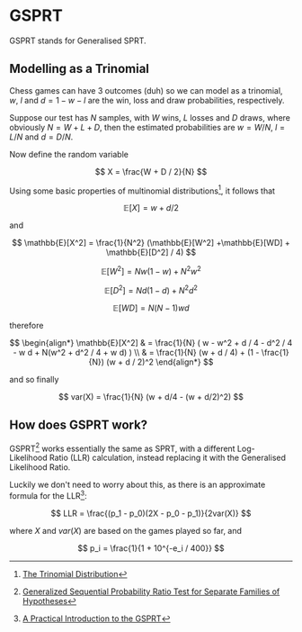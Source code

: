# GSPRT

GSPRT stands for Generalised SPRT.

## Modelling as a Trinomial

Chess games can have 3 outcomes (duh) so we can model as a trinomial, $w$, $l$
and $d = 1 - w - l$ are the win, loss and draw probabilities, respectively.

Suppose our test has $N$ samples, with $W$ wins, $L$ losses and $D$ draws, where
obviously $N = W + L + D$, then the estimated probabilities are $w = W / N$,
$l = L / N$ and $d = D / N$.

Now define the random variable

$$
X = \frac{W + D / 2}{N}
$$

Using some basic properties of multinomial distributions[^TRINOM], it follows that

$$
\mathbb{E}[X] = w + d / 2
$$

and

$$
\mathbb{E}[X^2] = \frac{1}{N^2} (\mathbb{E}[W^2] +\mathbb{E}[WD] + \mathbb{E}[D^2] / 4)
$$

$$
\mathbb{E}[W^2] = N w (1 - w) + N^2 w^2
$$

$$
\mathbb{E}[D^2] = N d (1 - d) + N^2 d^2
$$

$$
\mathbb{E}[WD] = N (N - 1) w d
$$

therefore

$$
\begin{align*}
\mathbb{E}[X^2] & = \frac{1}{N} (
    w - w^2 + d / 4 - d^2 / 4 - w d + N(w^2 + d^2 / 4 + w d)
) \\
& = \frac{1}{N} (w + d / 4) + (1 - \frac{1}{N}) (w + d / 2)^2
\end{align*}
$$

and so finally

$$
var(X) = \frac{1}{N} (w + d/4 - (w + d/2)^2)
$$

## How does GSPRT work?

GSPRT[^GSPRT] works essentially the same as SPRT, with a different Log-Likelihood Ratio (LLR) calculation,
instead replacing it with the Generalised Likelihood Ratio.

Luckily we don't need to worry about this, as there is an approximate formula for the LLR[^GSPRT_APPROX]:

$$
LLR = \frac{(p_1 - p_0)(2X - p_0 - p_1)}{2var(X)}
$$

where $X$ and $var(X)$ are based on the games played so far, and

$$
p_i = \frac{1}{1 + 10^{-e_i / 400}}
$$

[^TRINOM]: [The Trinomial Distribution](https://webspace.maths.qmul.ac.uk/i.goldsheid/MTH5118/Notes6-09.pdf)

[^GSPRT]: [Generalized Sequential Probability Ratio Test for Separate Families of Hypotheses](http://stat.columbia.edu/~jcliu/paper/GSPRT_SQA3.pdf)

[^GSPRT_APPROX]: [A Practical Introduction to the GSPRT](https://hardy.uhasselt.be/Toga/GSPRT_approximation.pdf)